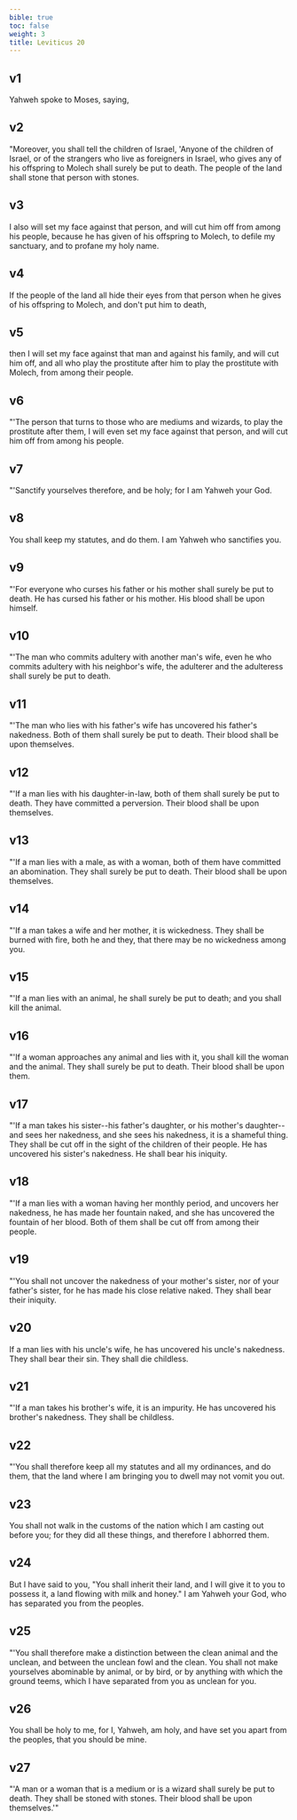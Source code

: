 ```yaml
---
bible: true
toc: false
weight: 3
title: Leviticus 20
---
```




## v1 
Yahweh spoke to Moses, saying, 

## v2 
"Moreover, you shall tell the children of Israel, 'Anyone of the children of Israel, or of the strangers who live as foreigners in Israel, who gives any of his offspring to Molech shall surely be put to death. The people of the land shall stone that person with stones. 

## v3 
I also will set my face against that person, and will cut him off from among his people, because he has given of his offspring to Molech, to defile my sanctuary, and to profane my holy name. 

## v4 
If the people of the land all hide their eyes from that person when he gives of his offspring to Molech, and don't put him to death, 

## v5 
then I will set my face against that man and against his family, and will cut him off, and all who play the prostitute after him to play the prostitute with Molech, from among their people. 

## v6 
"'The person that turns to those who are mediums and wizards, to play the prostitute after them, I will even set my face against that person, and will cut him off from among his people. 

## v7 
"'Sanctify yourselves therefore, and be holy; for I am Yahweh your God. 

## v8 
You shall keep my statutes, and do them. I am Yahweh who sanctifies you. 

## v9 
"'For everyone who curses his father or his mother shall surely be put to death. He has cursed his father or his mother. His blood shall be upon himself. 

## v10 
"'The man who commits adultery with another man's wife, even he who commits adultery with his neighbor's wife, the adulterer and the adulteress shall surely be put to death. 

## v11 
"'The man who lies with his father's wife has uncovered his father's nakedness. Both of them shall surely be put to death. Their blood shall be upon themselves. 

## v12 
"'If a man lies with his daughter-in-law, both of them shall surely be put to death. They have committed a perversion. Their blood shall be upon themselves. 

## v13 
"'If a man lies with a male, as with a woman, both of them have committed an abomination. They shall surely be put to death. Their blood shall be upon themselves. 

## v14 
"'If a man takes a wife and her mother, it is wickedness. They shall be burned with fire, both he and they, that there may be no wickedness among you. 

## v15 
"'If a man lies with an animal, he shall surely be put to death; and you shall kill the animal. 

## v16 
"'If a woman approaches any animal and lies with it, you shall kill the woman and the animal. They shall surely be put to death. Their blood shall be upon them. 

## v17 
"'If a man takes his sister--his father's daughter, or his mother's daughter--and sees her nakedness, and she sees his nakedness, it is a shameful thing. They shall be cut off in the sight of the children of their people. He has uncovered his sister's nakedness. He shall bear his iniquity. 

## v18 
"'If a man lies with a woman having her monthly period, and uncovers her nakedness, he has made her fountain naked, and she has uncovered the fountain of her blood. Both of them shall be cut off from among their people. 

## v19 
"'You shall not uncover the nakedness of your mother's sister, nor of your father's sister, for he has made his close relative naked. They shall bear their iniquity. 

## v20 
If a man lies with his uncle's wife, he has uncovered his uncle's nakedness. They shall bear their sin. They shall die childless. 

## v21 
"'If a man takes his brother's wife, it is an impurity. He has uncovered his brother's nakedness. They shall be childless. 

## v22 
"'You shall therefore keep all my statutes and all my ordinances, and do them, that the land where I am bringing you to dwell may not vomit you out. 

## v23 
You shall not walk in the customs of the nation which I am casting out before you; for they did all these things, and therefore I abhorred them. 

## v24 
But I have said to you, "You shall inherit their land, and I will give it to you to possess it, a land flowing with milk and honey." I am Yahweh your God, who has separated you from the peoples. 

## v25 
"'You shall therefore make a distinction between the clean animal and the unclean, and between the unclean fowl and the clean. You shall not make yourselves abominable by animal, or by bird, or by anything with which the ground teems, which I have separated from you as unclean for you. 

## v26 
You shall be holy to me, for I, Yahweh, am holy, and have set you apart from the peoples, that you should be mine. 

## v27 
"'A man or a woman that is a medium or is a wizard shall surely be put to death. They shall be stoned with stones. Their blood shall be upon themselves.'"


